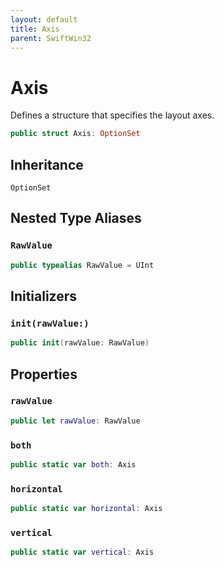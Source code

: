 ```yaml
---
layout: default
title: Axis
parent: SwiftWin32
---
```

# Axis

Defines a structure that specifies the layout axes.

``` swift
public struct Axis: OptionSet 
```

## Inheritance

`OptionSet`

## Nested Type Aliases

### `RawValue`

``` swift
public typealias RawValue = UInt
```

## Initializers

### `init(rawValue:)`

``` swift
public init(rawValue: RawValue) 
```

## Properties

### `rawValue`

``` swift
public let rawValue: RawValue
```

### `both`

``` swift
public static var both: Axis 
```

### `horizontal`

``` swift
public static var horizontal: Axis 
```

### `vertical`

``` swift
public static var vertical: Axis 
```
